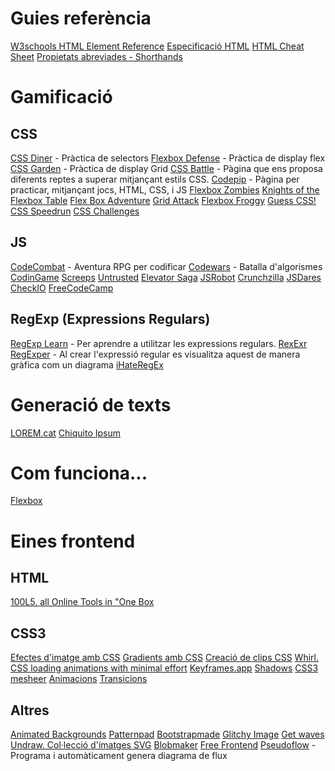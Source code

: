 # Guies referència
[W3schools HTML Element Reference](https://www.w3schools.com/tags/default.asp)
[Especificació HTML](https://html.spec.whatwg.org/#toc-dom)
[HTML Cheat Sheet](https://htmlcheatsheet.com/)
[Propietats abreviades - Shorthands](https://developer.mozilla.org/es/docs/Web/CSS/Shorthand_properties)

# Gamificació
## CSS
[CSS Diner](https://flukeout.github.io/) - Pràctica de selectors
[Flexbox Defense](http://www.flexboxdefense.com/) - Pràctica de display flex
[CSS Garden](https://cssgridgarden.com/) - Pràctica de display Grid
[CSS Battle](https://cssbattle.dev/) - Pàgina que ens proposa diferents reptes a superar mitjançant estils CSS.
[Codepip](https://codepip.com/games/) - Pàgina per practicar, mitjançant jocs, HTML, CSS, i JS
[Flexbox Zombies](https://mastery.games/flexboxzombies/)
[Knights of the Flexbox Table](https://knightsoftheflexboxtable.com/)
[Flex Box Adventure](https://codingfantasy.com/games/flexboxadventure)
[Grid Attack](https://codingfantasy.com/games/css-grid-attack)
[Flexbox Froggy](https://flexboxfroggy.com/#es)
[Guess CSS!](https://www.guess-css.app/)
[CSS Speedrun](https://css-speedrun.netlify.app/)
[CSS Challenges](https://css-challenges.com/)
## JS
[CodeCombat](https://codecombat.com/play/level/dungeons-of-kithgard?) - Aventura RPG per codificar
[Codewars](https://www.codewars.com/) - Batalla d'algorismes
[CodinGame](https://www.codingame.com/ide/puzzle/onboarding)
[Screeps](https://screeps.com/a/#!/sim/tutorial/1)
[Untrusted](https://alexnisnevich.github.io/untrusted/)
[Elevator Saga](https://play.elevatorsaga.com/)
[JSRobot](https://lab.reaal.me/jsrobot/#level=1&language=en)
[Crunchzilla](https://www.crunchzilla.com/code-maven)
[JSDares](https://jsdares.com/)
[CheckIO](https://js.checkio.org/)
[FreeCodeCamp](https://www.freecodecamp.org/)
## RegExp (Expressions Regulars)
[RegExp Learn](https://regexlearn.com/) - Per aprendre a utilitzar les expressions regulars.
[RexExr](https://regexr.com/)
[RegExper](https://regexper.com/) - Al crear l'expressió regular es visualitza aquest de manera gràfica com un diagrama
[iHateRegEx](https://ihateregex.io/)


# Generació de texts
[LOREM.cat](https://www.lorem.cat/)
[Chiquito Ipsum](https://www.chiquitoipsum.com/)

# Com funciona...
[Flexbox](https://bennettfeely.com/flexplorer/)

# Eines frontend
## HTML
[100L5. all Online Tools in "One Box](https://10015.io/)
## CSS3
[Efectes d'imatge amb CSS](https://bennettfeely.com/image-effects/)
[Gradients amb CSS](https://bennettfeely.com/gradients/)
[Creació de clips CSS](https://bennettfeely.com/clippy/)
[Whirl. CSS loading animations with minimal effort](https://whirl.netlify.app/)
[Keyframes.app](https://keyframes.app/)
[Shadows](https://shadows.brumm.af/)
[CSS3 mesheer](https://www.csshero.org/mesher/)
[Animacions](https://xsgames.co/animatiss/)
[Transicions](https://www.transition.style/#in:circle:bottom-left)
## Altres
[Animated Backgrounds](https://animatedbackgrounds.me/)
[Patternpad](https://patternpad.com/editor.html)
[Bootstrapmade](https://www.bootstrapmade.com/)
[Glitchy Image](https://www.glitchyimage.com/)
[Get waves](https://getwaves.io/)
[Undraw. Col·lecció d'imatges SVG](https://undraw.co/illustrations)
[Blobmaker](https://www.blobmaker.app/)
[Free Frontend](https://freefrontend.com/)
[Pseudoflow](https://online.pseudoflow.app/) - Programa i automàticament genera diagrama de flux
